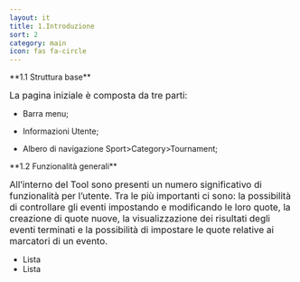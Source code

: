 ```yaml
---
layout: it
title: 1.Introduzione
sort: 2
category: main
icon: fas fa-circle
---
```

<p class="message">
    
</p>
**1.1 Struttura base**

<font size="3">La pagina iniziale è composta da tre parti:</font>

- Barra menu;

- Informazioni Utente;

- Albero di navigazione Sport>Category>Tournament;



<p class="message">
  
</p>
  **1.2  Funzionalità generali**

<font size="3">All’interno del Tool sono presenti un numero significativo di funzionalità per l’utente. Tra le più importanti ci sono: la possibilità di controllare gli eventi impostando e modificando le loro quote, la creazione di quote nuove, la visualizzazione dei risultati degli eventi terminati e la possibilità di impostare le quote relative ai marcatori di un evento.</font>





- Lista
- Lista

